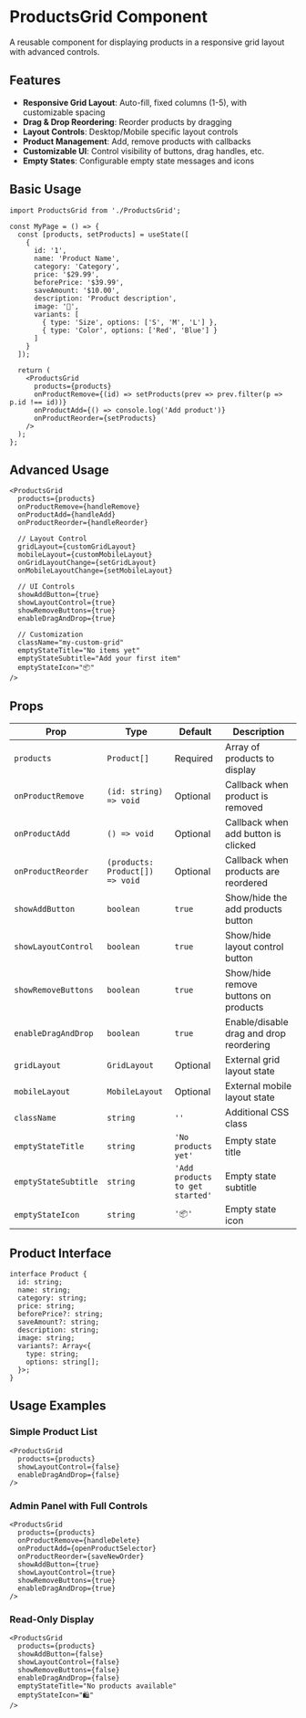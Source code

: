 # ProductsGrid Component

A reusable component for displaying products in a responsive grid layout with advanced controls.

## Features

- **Responsive Grid Layout**: Auto-fill, fixed columns (1-5), with customizable spacing
- **Drag & Drop Reordering**: Reorder products by dragging
- **Layout Controls**: Desktop/Mobile specific layout controls
- **Product Management**: Add, remove products with callbacks
- **Customizable UI**: Control visibility of buttons, drag handles, etc.
- **Empty States**: Configurable empty state messages and icons

## Basic Usage

```tsx
import ProductsGrid from './ProductsGrid';

const MyPage = () => {
  const [products, setProducts] = useState([
    {
      id: '1',
      name: 'Product Name',
      category: 'Category',
      price: '$29.99',
      beforePrice: '$39.99',
      saveAmount: '$10.00',
      description: 'Product description',
      image: '🎁',
      variants: [
        { type: 'Size', options: ['S', 'M', 'L'] },
        { type: 'Color', options: ['Red', 'Blue'] }
      ]
    }
  ]);

  return (
    <ProductsGrid
      products={products}
      onProductRemove={(id) => setProducts(prev => prev.filter(p => p.id !== id))}
      onProductAdd={() => console.log('Add product')}
      onProductReorder={setProducts}
    />
  );
};
```

## Advanced Usage

```tsx
<ProductsGrid
  products={products}
  onProductRemove={handleRemove}
  onProductAdd={handleAdd}
  onProductReorder={handleReorder}
  
  // Layout Control
  gridLayout={customGridLayout}
  mobileLayout={customMobileLayout}
  onGridLayoutChange={setGridLayout}
  onMobileLayoutChange={setMobileLayout}
  
  // UI Controls
  showAddButton={true}
  showLayoutControl={true}
  showRemoveButtons={true}
  enableDragAndDrop={true}
  
  // Customization
  className="my-custom-grid"
  emptyStateTitle="No items yet"
  emptyStateSubtitle="Add your first item"
  emptyStateIcon="📦"
/>
```

## Props

| Prop | Type | Default | Description |
|------|------|---------|-------------|
| `products` | `Product[]` | Required | Array of products to display |
| `onProductRemove` | `(id: string) => void` | Optional | Callback when product is removed |
| `onProductAdd` | `() => void` | Optional | Callback when add button is clicked |
| `onProductReorder` | `(products: Product[]) => void` | Optional | Callback when products are reordered |
| `showAddButton` | `boolean` | `true` | Show/hide the add products button |
| `showLayoutControl` | `boolean` | `true` | Show/hide layout control button |
| `showRemoveButtons` | `boolean` | `true` | Show/hide remove buttons on products |
| `enableDragAndDrop` | `boolean` | `true` | Enable/disable drag and drop reordering |
| `gridLayout` | `GridLayout` | Optional | External grid layout state |
| `mobileLayout` | `MobileLayout` | Optional | External mobile layout state |
| `className` | `string` | `''` | Additional CSS class |
| `emptyStateTitle` | `string` | `'No products yet'` | Empty state title |
| `emptyStateSubtitle` | `string` | `'Add products to get started'` | Empty state subtitle |
| `emptyStateIcon` | `string` | `'📦'` | Empty state icon |

## Product Interface

```tsx
interface Product {
  id: string;
  name: string;
  category: string;
  price: string;
  beforePrice?: string;
  saveAmount?: string;
  description: string;
  image: string;
  variants?: Array<{
    type: string;
    options: string[];
  }>;
}
```

## Usage Examples

### Simple Product List
```tsx
<ProductsGrid
  products={products}
  showLayoutControl={false}
  enableDragAndDrop={false}
/>
```

### Admin Panel with Full Controls
```tsx
<ProductsGrid
  products={products}
  onProductRemove={handleDelete}
  onProductAdd={openProductSelector}
  onProductReorder={saveNewOrder}
  showAddButton={true}
  showLayoutControl={true}
  showRemoveButtons={true}
  enableDragAndDrop={true}
/>
```

### Read-Only Display
```tsx
<ProductsGrid
  products={products}
  showAddButton={false}
  showLayoutControl={false}
  showRemoveButtons={false}
  enableDragAndDrop={false}
  emptyStateTitle="No products available"
  emptyStateIcon="🛍️"
/>
```
